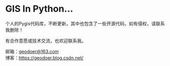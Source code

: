 # GIS In Python...

个人的Pygis代码库，不断更新。其中也包含了一些开源代码，如有侵权，请联系我删除！

有合作意愿或技术交流，也欢迎联系我。

邮箱：geodoer@163.com  
博客：https://geodoer.blog.csdn.net/